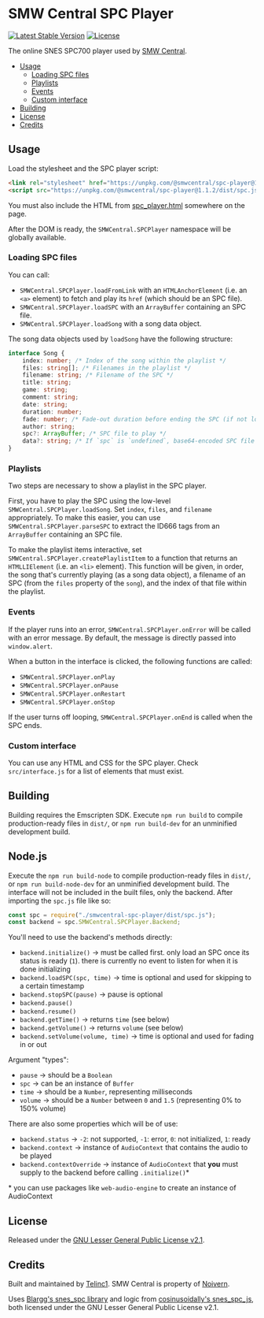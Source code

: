 # SMW Central SPC Player

[![Latest Stable Version](https://img.shields.io/npm/v/@smwcentral/spc-player)](https://www.npmjs.com/package/@smwcentral/spc-player)
[![License](https://img.shields.io/npm/l/@smwcentral/spc-player)](https://github.com/telinc1/smwcentral-spc-player/blob/master/LICENSE)

The online SNES SPC700 player used by [SMW Central](https://www.smwcentral.net).

* [Usage](#usage)
  * [Loading SPC files](#loading-spc-files)
  * [Playlists](#playlists)
  * [Events](#events)
  * [Custom interface](#custom-interface)
* [Building](#building)
* [License](#license)
* [Credits](#credits)

## Usage

Load the stylesheet and the SPC player script:

```html
<link rel="stylesheet" href="https://unpkg.com/@smwcentral/spc-player@1.1.2/dist/spc_player.css">
<script src="https://unpkg.com/@smwcentral/spc-player@1.1.2/dist/spc.js"></script>
```

You must also include the HTML from [spc_player.html](https://github.com/telinc1/smwcentral-spc-player/blob/master/src/spc_player.html) somewhere on the page.

After the DOM is ready, the `SMWCentral.SPCPlayer` namespace will be globally available.

### Loading SPC files

You can call:
- `SMWCentral.SPCPlayer.loadFromLink` with an `HTMLAnchorElement` (i.e. an `<a>` element) to fetch and play its `href` (which should be an SPC file).
- `SMWCentral.SPCPlayer.loadSPC` with an `ArrayBuffer` containing an SPC file.
- `SMWCentral.SPCPlayer.loadSong` with a song data object.

The song data objects used by `loadSong` have the following structure:

```typescript
interface Song {
    index: number; /* Index of the song within the playlist */
    files: string[]; /* Filenames in the playlist */
    filename: string; /* Filename of the SPC */
    title: string;
    game: string;
    comment: string;
    date: string;
    duration: number;
    fade: number; /* Fade-out duration before ending the SPC (if not looping) */
    author: string;
    spc?: ArrayBuffer; /* SPC file to play */
    data?: string; /* If `spc` is `undefined`, base64-encoded SPC file to play */
}
```

### Playlists

Two steps are necessary to show a playlist in the SPC player.

First, you have to play the SPC using the low-level `SMWCentral.SPCPlayer.loadSong`. Set `index`, `files`, and `filename` appropriately. To make this easier, you can use `SMWCentral.SPCPlayer.parseSPC` to extract the ID666 tags from an `ArrayBuffer` containing an SPC file.

To make the playlist items interactive, set `SMWCentral.SPCPlayer.createPlaylistItem` to a function that returns an `HTMLLIElement` (i.e. an `<li>` element). This function will be given, in order, the song that's currently playing (as a song data object), a filename of an SPC (from the `files` property of the `song`), and the index of that file within the playlist.

### Events

If the player runs into an error, `SMWCentral.SPCPlayer.onError` will be called with an error message. By default, the message is directly passed into `window.alert`.

When a button in the interface is clicked, the following functions are called:

- `SMWCentral.SPCPlayer.onPlay`
- `SMWCentral.SPCPlayer.onPause`
- `SMWCentral.SPCPlayer.onRestart`
- `SMWCentral.SPCPlayer.onStop`

If the user turns off looping, `SMWCentral.SPCPlayer.onEnd` is called when the SPC ends.

### Custom interface

You can use any HTML and CSS for the SPC player. Check `src/interface.js` for a list of elements that must exist.

## Building

Building requires the Emscripten SDK. Execute `npm run build` to compile production-ready files in `dist/`, or `npm run build-dev` for an unminified development build.

## Node.js

Execute the `npm run build-node` to compile production-ready files in `dist/`, or `npm run build-node-dev` for an unminified development build. The interface will not be included in the built files, only the backend. After importing the `spc.js` file like so:

```js
const spc = require("./smwcentral-spc-player/dist/spc.js");
const backend = spc.SMWCentral.SPCPlayer.Backend;
```

You'll need to use the backend's methods directly:
- `backend.initialize()` -> must be called first. only load an SPC once its status is ready (`1`). there is currently no event to listen for when it is done initializing
- `backend.loadSPC(spc, time)` -> time is optional and used for skipping to a certain timestamp
- `backend.stopSPC(pause)` -> pause is optional
- `backend.pause()`
- `backend.resume()`
- `backend.getTime()` -> returns `time` (see below)
- `backend.getVolume()` -> returns `volume` (see below)
- `backend.setVolume(volume, time)` -> time is optional and used for fading in or out

Argument "types":
- `pause` -> should be a `Boolean`
- `spc` -> can be an instance of `Buffer`
- `time` -> should be a `Number`, representing milliseconds
- `volume` -> should be a `Number` between `0` and `1.5` (representing 0% to 150% volume)

There are also some properties which will be of use:
- `backend.status` -> `-2`: not supported, `-1`: error, `0`: not initialized, `1`: ready
- `backend.context` -> instance of `AudioContext` that contains the audio to be played
- `backend.contextOverride` -> instance of `AudioContext` that **you** must supply to the backend before calling `.initialize()`*

\* you can use packages like `web-audio-engine` to create an instance of AudioContext

## License

Released under the [GNU Lesser General Public License v2.1](https://github.com/telinc1/smwcentral-spc-player/blob/master/LICENSE).

## Credits

Built and maintained by [Telinc1](https://github.com/telinc1). SMW Central is property of [Noivern](https://smwc.me/u/6651).

Uses [Blargg's snes_spc library](http://www.slack.net/~ant/libs/audio.html#snes_spc) and logic from [cosinusoidally's snes_spc_js](https://github.com/cosinusoidally/snes_spc_js), both licensed under the GNU Lesser General Public License v2.1.
